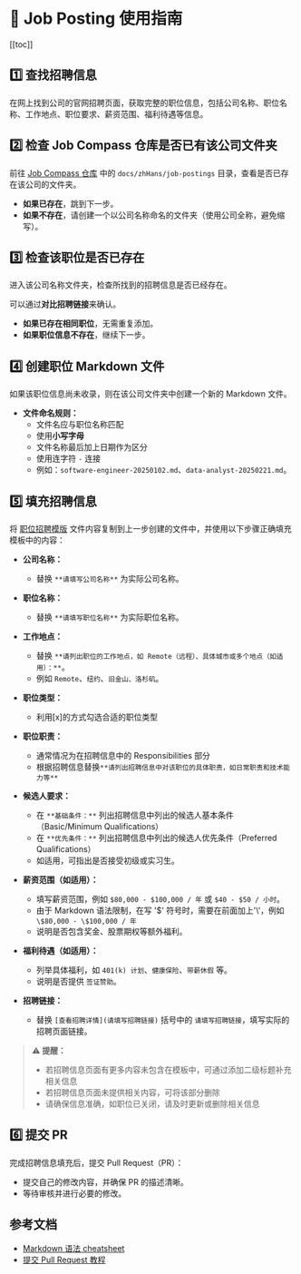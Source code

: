 # 📖 Job Posting 使用指南
[[toc]]

## 1️⃣ 查找招聘信息

在网上找到公司的官网招聘页面，获取完整的职位信息，包括公司名称、职位名称、工作地点、职位要求、薪资范围、福利待遇等信息。

## 2️⃣ 检查 Job Compass 仓库是否已有该公司文件夹

前往 [Job Compass 仓库](https://github.com/atomeocean/job-compass) 中的 `docs/zhHans/job-postings` 目录，查看是否已存在该公司的文件夹。

- **如果已存在**，跳到下一步。
- **如果不存在**，请创建一个以公司名称命名的文件夹（使用公司全称，避免缩写）。

## 3️⃣ 检查该职位是否已存在

进入该公司名称文件夹，检查所找到的招聘信息是否已经存在。

可以通过**对比招聘链接**来确认。

- **如果已存在相同职位**，无需重复添加。
- **如果职位信息不存在**，继续下一步。

## 4️⃣ 创建职位 Markdown 文件

如果该职位信息尚未收录，则在该公司文件夹中创建一个新的 Markdown 文件。

- **文件命名规则：**
    - 文件名应与职位名称匹配
    - 使用**小写字母**
    - 文件名称最后加上日期作为区分
    - 使用连字符 `-` 连接
    - 例如：`software-engineer-20250102.md`、`data-analyst-20250221.md`。

## 5️⃣ 填充招聘信息

将 [职位招聘模版](/docs/zhHans/job-postings/job-posting-template.md) 文件内容复制到上一步创建的文件中，并使用以下步骤正确填充模板中的内容：

- **公司名称：**
    - 替换 `**请填写公司名称**` 为实际公司名称。

- **职位名称：**
    - 替换 `**请填写职位名称**` 为实际职位名称。

- **工作地点：**
    - 替换 `**请列出职位的工作地点，如 Remote（远程）、具体城市或多个地点（如适用）：**`。
    - 例如 `Remote`、`纽约`、`旧金山、洛杉矶`。
  
- **职位类型：**
    - 利用[x]的方式勾选合适的职位类型

- **职位职责：**
    - 通常情况为在招聘信息中的 Responsibilities 部分
    - 根据招聘信息替换`**请列出招聘信息中对该职位的具体职责，如日常职责和技术能力等**`

- **候选人要求：**
    - 在 `**基础条件：**` 列出招聘信息中列出的候选人基本条件（Basic/Minimum Qualifications）
    - 在 `**优先条件：**` 列出招聘信息中列出的候选人优先条件（Preferred Qualifications）
    - 如适用，可指出是否接受初级或实习生。

- **薪资范围（如适用）：**
    - 填写薪资范围，例如 `$80,000 - $100,000 / 年` 或 `$40 - $50 / 小时`。
    - 由于 Markdown 语法限制，在写 '$' 符号时，需要在前面加上'\\'，例如 `\$80,000 - \$100,000 / 年`
    - 说明是否包含奖金、股票期权等额外福利。

- **福利待遇（如适用）：**
    - 列举具体福利，如 `401(k) 计划`、`健康保险`、`带薪休假` 等。
    - 说明是否提供 `签证赞助`。

- **招聘链接：**
    - 替换 `[查看招聘详情](请填写招聘链接)` 括号中的 `请填写招聘链接`，填写实际的招聘页面链接。

> **⚠️ 提醒：**
> - 若招聘信息页面有更多内容未包含在模板中，可通过添加二级标题补充相关信息
> - 若招聘信息页面未提供相关内容，可将该部分删除
> - 请确保信息准确，如职位已关闭，请及时更新或删除相关信息

## 6️⃣ 提交 PR

完成招聘信息填充后，提交 Pull Request（PR）：

- 提交自己的修改内容，并确保 PR 的描述清晰。
- 等待审核并进行必要的修改。

## 参考文档

- [Markdown 语法 cheatsheet](/docs/zhHans/guide/markdown-cheatsheet.md)
- [提交 Pull Request 教程](https://www.youtube.com/watch?v=Jp7aMDVXvwM)